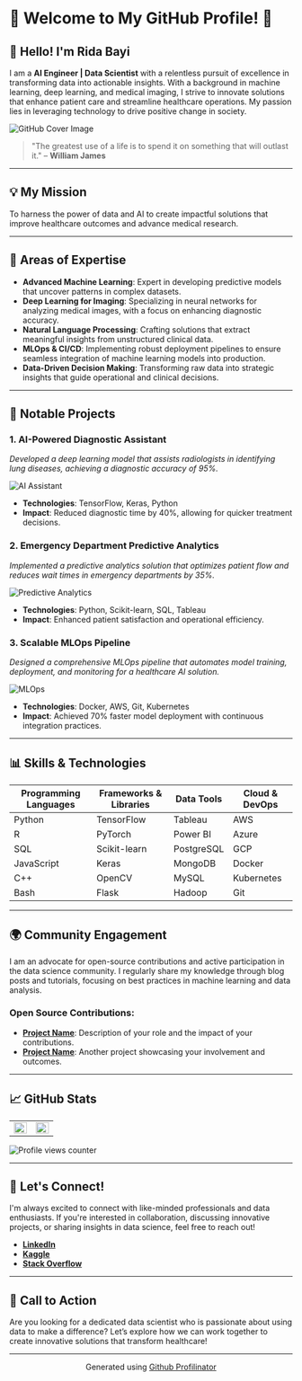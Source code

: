 # 🌟 Welcome to My GitHub Profile! 🌟

## 👋 Hello! I'm Rida Bayi

I am a **AI Engineer | Data Scientist** with a relentless pursuit of excellence in transforming data into actionable insights. With a background in machine learning, deep learning, and medical imaging, I strive to innovate solutions that enhance patient care and streamline healthcare operations. My passion lies in leveraging technology to drive positive change in society.

![GitHub Cover Image](https://raw.githubusercontent.com/ridabayi/ridabayi/main/DALL%C2%B7E%202024-11-21%2014.16.30%20-%20A%20highly%20advanced%20and%20visually%20striking%20artwork%20for%20a%20GitHub%20profile%20cover%2C%20representing%20the%20role%20of%20a%20Data%20Scientist.%20The%20design%20showcases%20a%20futurist.webp)


> "The greatest use of a life is to spend it on something that will outlast it." – **William James**

---

## 💡 My Mission

To harness the power of data and AI to create impactful solutions that improve healthcare outcomes and advance medical research.

---

## 🚀 Areas of Expertise

- **Advanced Machine Learning**: Expert in developing predictive models that uncover patterns in complex datasets.
- **Deep Learning for Imaging**: Specializing in neural networks for analyzing medical images, with a focus on enhancing diagnostic accuracy.
- **Natural Language Processing**: Crafting solutions that extract meaningful insights from unstructured clinical data.
- **MLOps & CI/CD**: Implementing robust deployment pipelines to ensure seamless integration of machine learning models into production.
- **Data-Driven Decision Making**: Transforming raw data into strategic insights that guide operational and clinical decisions.

---

## 🔧 Notable Projects

### **1. AI-Powered Diagnostic Assistant**
*Developed a deep learning model that assists radiologists in identifying lung diseases, achieving a diagnostic accuracy of 95%.*

![AI Assistant](https://media.giphy.com/media/xUPGcjzUGBMs5ff3fC/giphy.gif)

- **Technologies**: TensorFlow, Keras, Python
- **Impact**: Reduced diagnostic time by 40%, allowing for quicker treatment decisions.

### **2. Emergency Department Predictive Analytics**
*Implemented a predictive analytics solution that optimizes patient flow and reduces wait times in emergency departments by 35%.*

![Predictive Analytics](https://media.giphy.com/media/3oEjHLzmCSAEuT6Jhw/giphy.gif)

- **Technologies**: Python, Scikit-learn, SQL, Tableau
- **Impact**: Enhanced patient satisfaction and operational efficiency.

### **3. Scalable MLOps Pipeline**
*Designed a comprehensive MLOps pipeline that automates model training, deployment, and monitoring for a healthcare AI solution.*

![MLOps](https://media.giphy.com/media/J4Jd1wEc8K0eR8ZGE1/giphy.gif)

- **Technologies**: Docker, AWS, Git, Kubernetes
- **Impact**: Achieved 70% faster model deployment with continuous integration practices.

---

## 📊 Skills & Technologies

| **Programming Languages** | **Frameworks & Libraries** | **Data Tools** | **Cloud & DevOps** |
|--------------------------|-----------------------------|----------------|---------------------|
| Python                   | TensorFlow                  | Tableau        | AWS                 |
| R                        | PyTorch                     | Power BI       | Azure               |
| SQL                      | Scikit-learn                | PostgreSQL     | GCP                 |
| JavaScript               | Keras                       | MongoDB        | Docker              |
| C++                      | OpenCV                      | MySQL          | Kubernetes          |
| Bash                     | Flask                       | Hadoop         | Git                 |

---

## 🌍 Community Engagement

I am an advocate for open-source contributions and active participation in the data science community. I regularly share my knowledge through blog posts and tutorials, focusing on best practices in machine learning and data analysis.

### Open Source Contributions:

- **[Project Name](link-to-repo)**: Description of your role and the impact of your contributions.
- **[Project Name](link-to-repo)**: Another project showcasing your involvement and outcomes.

---

## 📈 GitHub Stats

<table>
  <tr>
    <td valign="top" width="50%">
      <img src="https://github-readme-stats.vercel.app/api?username=ridabayi&show_icons=true&count_private=true&hide_border=true" align="left" style="width: 100%" />
    </td>
    <td valign="top" width="50%">
      <img src="https://github-readme-stats.vercel.app/api/top-langs/?username=ridabayi&hide_border=true&layout=compact" align="left" style="width: 100%" />
    </td>
  </tr>
</table>

![Profile views counter](https://komarev.com/ghpvc/?username=ridabayi&&style=flat-square)

---

## 🤝 Let's Connect!

I'm always excited to connect with like-minded professionals and data enthusiasts. If you're interested in collaboration, discussing innovative projects, or sharing insights in data science, feel free to reach out!

- **[LinkedIn](https://linkedin.com/in/ridabayi)**
- **[Kaggle](https://www.kaggle.com/ridabayi)**
- **[Stack Overflow](https://stackoverflow.com/users/ridabayi)**

---

## 🎯 Call to Action

Are you looking for a dedicated data scientist who is passionate about using data to make a difference? Let’s explore how we can work together to create innovative solutions that transform healthcare!

---

<div align="center">Generated using <a href="https://profilinator.rishav.dev/" target="_blank">Github Profilinator</a></div>
